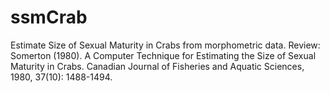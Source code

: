 # ssmCrab
Estimate Size of Sexual Maturity in Crabs from morphometric data.
Review:
Somerton (1980). A Computer Technique for Estimating the Size of Sexual Maturity in Crabs.
Canadian Journal of Fisheries and Aquatic Sciences, 1980, 37(10): 1488-1494.

